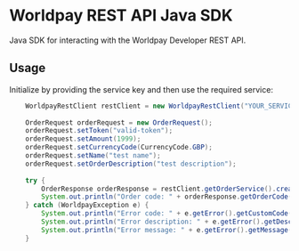 Worldpay REST API Java SDK
=====================

Java SDK for interacting with the Worldpay Developer REST API.

## Usage

Initialize by providing the service key and then use the required service:
```java	
	WorldpayRestClient restClient = new WorldpayRestClient("YOUR_SERVICE_KEY");
	
	OrderRequest orderRequest = new OrderRequest();
	orderRequest.setToken("valid-token");
	orderRequest.setAmount(1999);
	orderRequest.setCurrencyCode(CurrencyCode.GBP);
	orderRequest.setName("test name");
	orderRequest.setOrderDescription("test description");
	
	try {
	    OrderResponse orderResponse = restClient.getOrderService().create(orderRequest);
	    System.out.println("Order code: " + orderResponse.getOrderCode());
	} catch (WorldpayException e) {
	    System.out.println("Error code: " + e.getError().getCustomCode());
	    System.out.println("Error description: " + e.getError().getDescription());
	    System.out.println("Error message: " + e.getError().getMessage());
	}
```